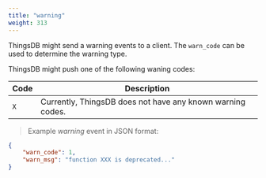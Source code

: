 ```yaml
---
title: "warning"
weight: 313
---
```


ThingsDB might send a warning events to a client. The `warn_code` can be used
to determine the warning type.

ThingsDB might push one of the following waning codes:

Code | Description
---- | -----------
`X` | Currently, ThingsDB does not have any known warning codes.

> Example *warning* event in JSON format:

```json
{
    "warn_code": 1,
    "warn_msg": "function XXX is deprecated..."
}
```
